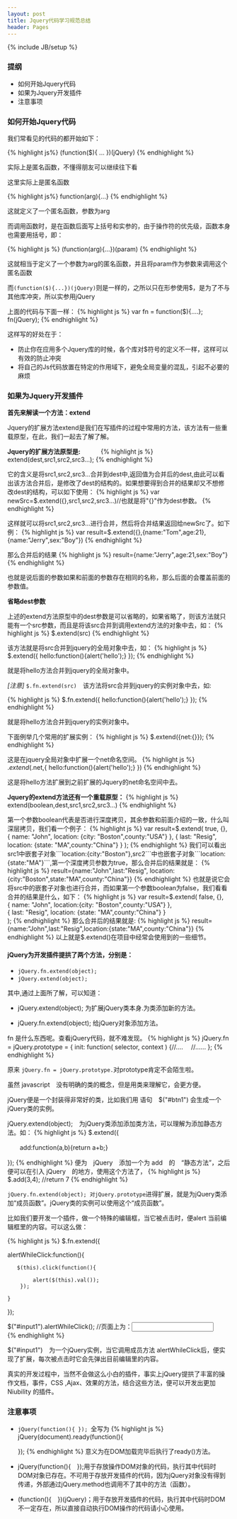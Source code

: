 ```yaml
---
layout: post
title: Jquery代码学习规范总结
header: Pages
---
```

{% include JB/setup %}

### 提纲

* 如何开始Jquery代码
* 如果为Jquery开发插件
* 注意事项

### 如何开始Jquery代码

我们常看见的代码的都开始如下：

{% highlight js%}
(function($){
  ...
})(jQuery)
{% endhighlight %}

实际上是匿名函数，不懂得朋友可以继续往下看

这里实际上是匿名函数 

{% highlight js%}
function(arg){...}
{% endhighlight %}

这就定义了一个匿名函数，参数为arg 

而调用函数时，是在函数后面写上括号和实参的，由于操作符的优先级，函数本身也需要用括号，即：

{% highlight js %}
(function(arg){...})(param)
{% endhighlight %}

这就相当于定义了一个参数为arg的匿名函数，并且将param作为参数来调用这个匿名函数 

而`(function($){...})(jQuery)`则是一样的，之所以只在形参使用$，是为了不与其他库冲突，所以实参用jQuery

上面的代码与下面一样：
{% highlight js %}
var fn = function($){....}; 
fn(jQuery); 
{% endhighlight %}

这样写的好处在于：

* 防止你在应用多个Jquery库的时候，各个库对$符号的定义不一样，这样可以有效的防止冲突
* 将自己的Js代码放置在特定的作用域下，避免全局变量的混乱，引起不必要的麻烦

### 如果为Jquery开发插件

__首先来解读一个方法：extend__

Jquery的扩展方法extend是我们在写插件的过程中常用的方法，该方法有一些重载原型，在此，我们一起去了解了解。

__Jquery的扩展方法原型是:__　　　
{% highlight js %}
 extend(dest,src1,src2,src3...);
{% endhighlight %}

它的含义是将src1,src2,src3...合并到dest中,返回值为合并后的dest,由此可以看出该方法合并后，是修改了dest的结构的。如果想要得到合并的结果却又不想修改dest的结构，可以如下使用：
{% highlight js %}
  var newSrc=$.extend({},src1,src2,src3...)//也就是将"{}"作为dest参数。
{% endhighlight %}

这样就可以将src1,src2,src3...进行合并，然后将合并结果返回给newSrc了。如下例：
{% highlight js %}
var result=$.extend({},{name:"Tom",age:21},{name:"Jerry",sex:"Boy"})
{% endhighlight %}

那么合并后的结果
{% highlight js %}
result={name:"Jerry",age:21,sex:"Boy"}
{% endhighlight %}

也就是说后面的参数如果和前面的参数存在相同的名称，那么后面的会覆盖前面的参数值。

__省略dest参数__

上述的extend方法原型中的dest参数是可以省略的，如果省略了，则该方法就只能有一个src参数，而且是将该src合并到调用extend方法的对象中去，如：
{% highlight js %}
 $.extend(src)
{% endhighlight %}

该方法就是将src合并到jquery的全局对象中去，如：
{% highlight js %}
 $.extend({
     hello:function(){alert('hello');}
  });
{% endhighlight %}

就是将hello方法合并到jquery的全局对象中。

_[注意]_ ```$.fn.extend(src)```　该方法将src合并到jquery的实例对象中去，如:

{% highlight js %}
 $.fn.extend({
    hello:function(){alert('hello');}
 });
{% endhighlight %}

就是将hello方法合并到jquery的实例对象中。

下面例举几个常用的扩展实例：
{% highlight js %}
  $.extend({net:{}});
{% endhighlight %}

这是在jquery全局对象中扩展一个net命名空间。
{% highlight js %}
  $.extend($.net,{
   hello:function(){alert('hello');}
  })
{% endhighlight %}

这是将hello方法扩展到之前扩展的Jquery的net命名空间中去。

__Jquery的extend方法还有一个重载原型：__
{% highlight js %}
extend(boolean,dest,src1,src2,src3...)
{% endhighlight %}

第一个参数boolean代表是否进行深度拷贝，其余参数和前面介绍的一致，什么叫深层拷贝，我们看一个例子：
{% highlight js %}
var result=$.extend( true,  {},  
    { name: "John", location: {city: "Boston",county:"USA"} },  
    { last: "Resig", location: {state: "MA",county:"China"} } ); 
{% endhighlight %}
我们可以看出src1中嵌套子对象```location:{city:"Boston"},src2```中也嵌套子对象```location:{state:"MA"}```,第一个深度拷贝参数为true，那么合并后的结果就是： 
{% highlight js %}
result={name:"John",last:"Resig",
        location:{city:"Boston",state:"MA",county:"China"}}
{% endhighlight %}
也就是说它会将src中的嵌套子对象也进行合并，而如果第一个参数boolean为false，我们看看合并的结果是什么，如下：
{% highlight js %}
var result=$.extend( false, {},  
   { name: "John", location:{city: "Boston",county:"USA"} },  
   { last: "Resig", location: {state: "MA",county:"China"} }  
  );
{% endhighlight %}
那么合并后的结果就是:
{% highlight js %}
result={name:"John",last:"Resig",location:{state:"MA",county:"China"}}
{% endhighlight %}
以上就是$.extend()在项目中经常会使用到的一些细节。

#### jQuery为开发插件提拱了两个方法，分别是：

* ```jQuery.fn.extend(object);```
* ```jQuery.extend(object);```

其中,通过上面所了解，可以知道：
 
* jQuery.extend(object); 为扩展jQuery类本身.为类添加新的方法。

* jQuery.fn.extend(object); 给jQuery对象添加方法。

fn 是什么东西呢。查看jQuery代码，就不难发现。
{% highlight js %}
jQuery.fn = jQuery.prototype = {
  init: function( selector, context ) {//....　
  //......
};
{% endhighlight %}

原来 ```jQuery.fn = jQuery.prototype.```对prototype肯定不会陌生啦。

虽然 javascript　没有明确的类的概念，但是用类来理解它，会更方便。

jQuery便是一个封装得非常好的类，比如我们用 语句　$("#btn1") 会生成一个 jQuery类的实例。

jQuery.extend(object);　为jQuery类添加添加类方法，可以理解为添加静态方法。如：
{% highlight js %}
$.extend({

　　add:function(a,b){return a+b;}

});
{% endhighlight %}
便为　jQuery　添加一个为 add　的　“静态方法”，之后便可以在引入 jQuery　的地方，使用这个方法了，
{% highlight js %}
$.add(3,4); //return 7
{% endhighlight %}

```jQuery.fn.extend(object); 对jQuery.prototype```进得扩展，就是为jQuery类添加“成员函数”。jQuery类的实例可以使用这个“成员函数”。

比如我们要开发一个插件，做一个特殊的编辑框，当它被点击时，便alert 当前编辑框里的内容。可以这么做：

{% highlight js %}
$.fn.extend({        
        
   alertWhileClick:function(){        
       
       $(this).click(function(){        
       
            alert($(this).val());        
        });        
        
    }        
        
});        
        
$("#input1").alertWhileClick(); //页面上为：<input id="input1" type="text"/>    
{% endhighlight %}

$("#input1")　为一个jQuery实例，当它调用成员方法 alertWhileClick后，便实现了扩展，每次被点击时它会先弹出目前编辑里的内容。

真实的开发过程中，当然不会做这么小白的插件，事实上jQuery提拱了丰富的操作文档，事件，CSS ,Ajax、效果的方法，结合这些方法，便可以开发出更加 Niubility 的插件。

### 注意事项

* ```jQuery(function(){ }); ```全写为
  {% highlight js %}
    jQuery(document).ready(function(){ 
      
  }); 
  {% endhighlight %}
  意义为在DOM加载完毕后执行了ready()方法。 
* jQuery(function(){　});用于存放操作DOM对象的代码，执行其中代码时DOM对象已存在。不可用于存放开发插件的代码，因为jQuery对象没有得到传递，外部通过jQuery.method也调用不了其中的方法（函数）。
* (function(){　})(jQuery)；用于存放开发插件的代码，执行其中代码时DOM不一定存在，所以直接自动执行DOM操作的代码请小心使用。

